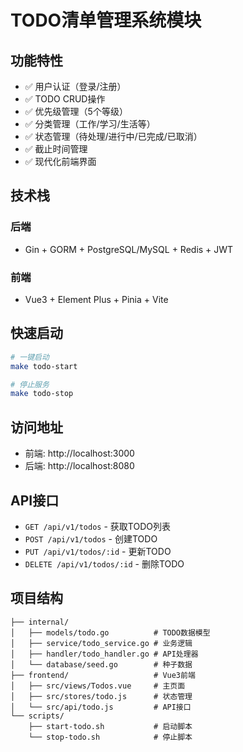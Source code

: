 # TODO清单管理系统模块

## 功能特性

- ✅ 用户认证（登录/注册）
- ✅ TODO CRUD操作
- ✅ 优先级管理（5个等级）
- ✅ 分类管理（工作/学习/生活等）
- ✅ 状态管理（待处理/进行中/已完成/已取消）
- ✅ 截止时间管理
- ✅ 现代化前端界面

## 技术栈

### 后端
- Gin + GORM + PostgreSQL/MySQL + Redis + JWT

### 前端
- Vue3 + Element Plus + Pinia + Vite

## 快速启动

```bash
# 一键启动
make todo-start

# 停止服务
make todo-stop
```

## 访问地址

- 前端: http://localhost:3000
- 后端: http://localhost:8080

## API接口

- `GET /api/v1/todos` - 获取TODO列表
- `POST /api/v1/todos` - 创建TODO
- `PUT /api/v1/todos/:id` - 更新TODO
- `DELETE /api/v1/todos/:id` - 删除TODO

## 项目结构

```
├── internal/
│   ├── models/todo.go          # TODO数据模型
│   ├── service/todo_service.go # 业务逻辑
│   ├── handler/todo_handler.go # API处理器
│   └── database/seed.go        # 种子数据
├── frontend/                   # Vue3前端
│   ├── src/views/Todos.vue     # 主页面
│   ├── src/stores/todo.js      # 状态管理
│   └── src/api/todo.js         # API接口
└── scripts/
    ├── start-todo.sh           # 启动脚本
    └── stop-todo.sh            # 停止脚本
```
